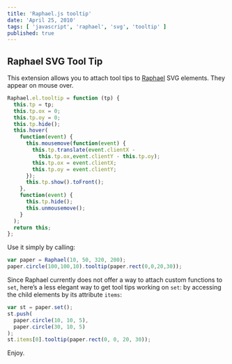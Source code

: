 ```yaml
---
title: 'Raphael.js tooltip'
date: 'April 25, 2010'
tags: [ 'javascript', 'raphael', 'svg', 'tooltip' ]
published: true
---
```



## Raphael SVG Tool Tip

This extension allows you to attach tool tips to <a href="http://raphaeljs.com">Raphael</a> SVG elements. They appear on mouse over.

``` js
Raphael.el.tooltip = function (tp) {
  this.tp = tp;
  this.tp.ox = 0;
  this.tp.oy = 0;
  this.tp.hide();
  this.hover(
    function(event) { 
      this.mousemove(function(event) { 
        this.tp.translate(event.clientX - 
          this.tp.ox,event.clientY - this.tp.oy);
        this.tp.ox = event.clientX;
        this.tp.oy = event.clientY;
      });
      this.tp.show().toFront();
    }, 
    function(event) {
      this.tp.hide();
      this.unmousemove();
    }
  );
  return this;
};
```

Use it simply by calling:

``` js
var paper = Raphael(10, 50, 320, 200);
paper.circle(100,100,10).tooltip(paper.rect(0,0,20,30));
```

Since Raphael currently does not offer a way to attach custom functions to <code>set</code>, here’s a less elegant way to get tool tips working on <code>set</code>: by accessing the child elements by its attribute <code>items</code>:

``` js
var st = paper.set();
st.push(
  paper.circle(10, 10, 5),
  paper.circle(30, 10, 5)
);
st.items[0].tooltip(paper.rect(0, 0, 20, 30));
```

Enjoy.
